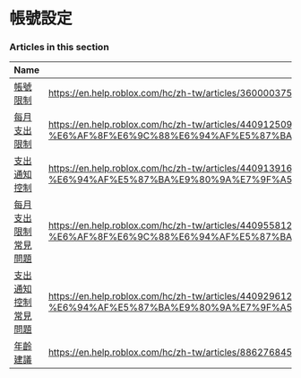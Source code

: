 # 帳號設定  
### Articles in this section
Name|URL
-|-
[帳號限制](./帳號限制.html) |https://en.help.roblox.com/hc/zh-tw/articles/360000375686-%E5%B8%B3%E8%99%9F%E9%99%90%E5%88%B6
[每月支出限制](./每月支出限制.html) |https://en.help.roblox.com/hc/zh-tw/articles/4409125091348-%E6%AF%8F%E6%9C%88%E6%94%AF%E5%87%BA%E9%99%90%E5%88%B6
[支出通知控制](./支出通知控制.html) |https://en.help.roblox.com/hc/zh-tw/articles/4409139163412-%E6%94%AF%E5%87%BA%E9%80%9A%E7%9F%A5%E6%8E%A7%E5%88%B6
[每月支出限制常見問題](./每月支出限制常見問題.html) |https://en.help.roblox.com/hc/zh-tw/articles/4409558125460-%E6%AF%8F%E6%9C%88%E6%94%AF%E5%87%BA%E9%99%90%E5%88%B6%E5%B8%B8%E8%A6%8B%E5%95%8F%E9%A1%8C
[支出通知控制常見問題](./支出通知控制常見問題.html) |https://en.help.roblox.com/hc/zh-tw/articles/4409296123796-%E6%94%AF%E5%87%BA%E9%80%9A%E7%9F%A5%E6%8E%A7%E5%88%B6%E5%B8%B8%E8%A6%8B%E5%95%8F%E9%A1%8C
[年齡建議](./年齡建議.html) |https://en.help.roblox.com/hc/zh-tw/articles/8862768451604-%E5%B9%B4%E9%BD%A1%E5%BB%BA%E8%AD%B0